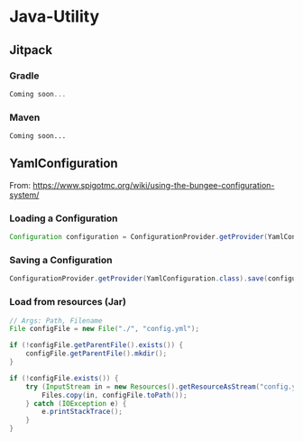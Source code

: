# Java-Utility

## Jitpack

### Gradle

```gradle
Coming soon...
```

### Maven
    
```maven
Coming soon...
```

## YamlConfiguration
From: https://www.spigotmc.org/wiki/using-the-bungee-configuration-system/

### Loading a Configuration

```java
Configuration configuration = ConfigurationProvider.getProvider(YamlConfiguration.class).load(new File("./", "config.yml"));
```

### Saving a Configuration

```java
ConfigurationProvider.getProvider(YamlConfiguration.class).save(configuration, new File("./", "config.yml"));
```

### Load from resources (Jar)

```java
// Args: Path, Filename
File configFile = new File("./", "config.yml");

if (!configFile.getParentFile().exists()) {
    configFile.getParentFile().mkdir();
}

if (!configFile.exists()) {
    try (InputStream in = new Resources().getResourceAsStream("config.yml")) {
        Files.copy(in, configFile.toPath());
    } catch (IOException e) {
        e.printStackTrace();
    }
}
```